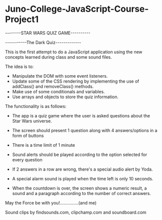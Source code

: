 # Juno-College-JavaScript-Course-Project1

--------STAR WARS QUIZ GAME----------

-----------The Dark Quiz-------------


This is the first attempt to do a JavaScript application using the new concepts learned during class and some sound files.

The idea is to:
- Manipulate the DOM with some event listeners.
- Update some of the CSS rendering by implementing the use of addClass() and removeClass() methods.
- Make use of some conditionals and variables.
- Use arrays and objects to store the quiz information.


The functionality is as follows:

- The app is a quiz game where the user is asked questions about the Star Wars universe.

- The screen should present 1 question along with 4 answers/options in a form of buttons

- There is a time limit of 1 minute

- Sound alerts should be played according to the option selected for every question

- If 2 answers in a row are wrong, there's a special audio alert by Yoda.

- A special alarm sound is played when the time left is only 10 seconds.

- When the countdown is over, the screen shows a numeric result, a sound and a paragraph according to the number of correct answers.


May the Force be with you!...............(and me)


Sound clips by findsounds.com, clipchamp.com and soundboard.com
